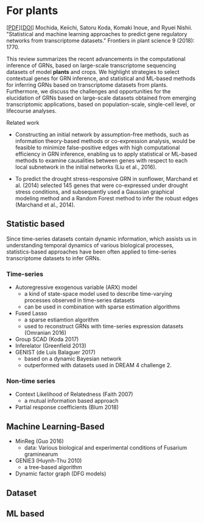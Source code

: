 # For plants

[[PDF](https://nbviewer.jupyter.org/github/dennissxz/gene-regulatory-networks/blob/main/reading/grn-plant.pdf)][[DOI](https://www.frontiersin.org/articles/10.3389/fpls.2018.01770/full)] Mochida, Keiichi, Satoru Koda, Komaki Inoue, and Ryuei Nishii. "Statistical and machine learning approaches to predict gene regulatory networks from transcriptome datasets." Frontiers in plant science 9 (2018): 1770.


This review summarizes the recent advancements in the computational inference of GRNs, based on large-scale transcriptome sequencing datasets of model **plants** and crops. We highlight strategies to select contextual genes for GRN inference, and statistical and ML-based methods for inferring GRNs based on transcriptome datasets from plants. Furthermore, we discuss the challenges and opportunities for the elucidation of GRNs based on large-scale datasets obtained from emerging transcriptomic applications, based on population-scale, single-cell level, or lifecourse analyses.


Related work

- Constructing an initial network by assumption-free methods, such as information theory-based methods or co-expression analysis, would be feasible to minimize false-positive edges with high computational efficiency in GRN inference, enabling us to apply statistical or ML-based methods to examine causalities between genes with respect to each local subnetwork in the initial networks (Liu et al., 2016).

- To predict the drought stress-responsive GRN in sunflower, Marchand et al. (2014) selected 145 genes that were co-expressed under drought stress conditions, and subsequently used a Gaussian graphical modeling method and a Random Forest method to infer the robust edges (Marchand et al., 2014).

## Statistic based

Since time-series datasets contain dynamic information, which assists us in understanding temporal dynamics of various biological processes, statistics-based approaches have been often applied to time-series transcriptome datasets to infer GRNs.

### Time-series

- Autoregressive exogenous variable (ARX) model
  - a kind of state-space model used to describe time-varying processes observed in time-series datasets
  - can be used in combination with sparse estimation algorithms
- Fused Lasso
  - a sparse estiamtion algorithm
  - used to reconstruct GRNs with time-series expression datasets (Omranian 2016)
- Group SCAD (Koda 2017)
- Inferelator (Greenfield 2013)
- GENIST (de Luis Balaguer 2017)
  - based on a dynamic Bayesian network
  - outperformed with datasets used in DREAM 4 challenge 2.


### Non-time series

- Context Likelihood of Relatedness (Faith 2007)
  - a mutual information based approach
- Partial response coefficients (Blum 2018)


## Machine Learning-Based

- MinReg (Guo 2016)
  - data: Various biological and experimental conditions of Fusarium graminearum
- GENIE3 (Huynh-Thu 2010)
  - a tree-based algorithm
- Dynamic factor graph (DFG models)

## Dataset





## ML based
